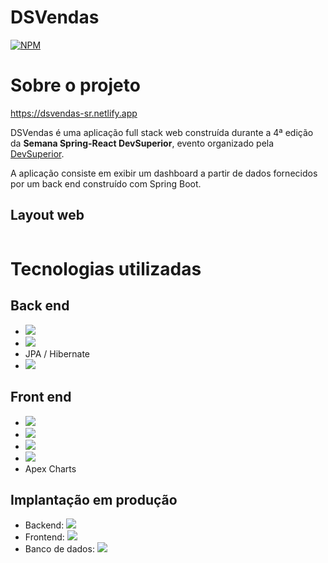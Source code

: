 # DSVendas

[![NPM](https://img.shields.io/npm/l/react)](https://github.com/devsuperior/sds1-wmazoni/blob/master/LICENSE) 


# Sobre o projeto

https://dsvendas-sr.netlify.app

DSVendas é uma aplicação full stack web construída durante a 4ª edição da **Semana Spring-React DevSuperior**, evento organizado pela [DevSuperior](https://devsuperior.com "Site da DevSuperior").

A aplicação consiste em exibir um dashboard a partir de dados fornecidos por um back end construído com Spring Boot.

## Layout web

![]()

# Tecnologias utilizadas

## Back end

- ![](https://img.shields.io/badge/Java-ED8B00?style=for-the-badge&logo=java&logoColor=white)
- ![](https://img.shields.io/badge/Spring_Boot-F2F4F9?style=for-the-badge&logo=spring-boot)
- JPA / Hibernate
- ![](https://img.shields.io/badge/apache_maven-C71A36?style=for-the-badge&logo=apachemaven&logoColor=white)

## Front end

- ![](https://img.shields.io/badge/HTML5-E34F26?style=for-the-badge&logo=html5&logoColor=white)
- ![](https://img.shields.io/badge/CSS3-1572B6?style=for-the-badge&logo=css3&logoColor=white)
- ![](https://img.shields.io/badge/TypeScript-007ACC?style=for-the-badge&logo=typescript&logoColor=white)
- ![](https://img.shields.io/badge/React-20232A?style=for-the-badge&logo=react&logoColor=61DAFB)
- Apex Charts

## Implantação em produção

- Backend: ![](https://img.shields.io/badge/Heroku-430098?style=for-the-badge&logo=heroku&logoColor=white)
- Frontend: ![](https://img.shields.io/badge/Netlify-00C7B7?style=for-the-badge&logo=netlify&logoColor=white)
- Banco de dados: ![](https://img.shields.io/badge/PostgreSQL-316192?style=for-the-badge&logo=postgresql&logoColor=white)
